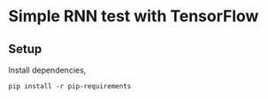 # Simple RNN test with TensorFlow

## Setup

Install dependencies,

```
pip install -r pip-requirements
```
